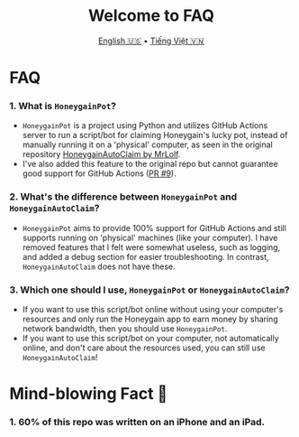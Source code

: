 <h1 align="center">Welcome to FAQ</h1>
<p align="center">
  <a href="FAQ.md">English 🇺🇸</a>
  •
  <a href="FAQ-vn.md">Tiếng Việt 🇻🇳</a>
</p>

# FAQ
### 1. What is `HoneygainPot`?
- `HoneygainPot` is a project using Python and utilizes GitHub Actions server to run a script/bot for claiming Honeygain's lucky pot, instead of manually running it on a 'physical' computer, as seen in the original repository [HoneygainAutoClaim by MrLolf](https://github.com/MrLoLf/HoneygainAutoClaim).
- I've also added this feature to the original repo but cannot guarantee good support for GitHub Actions ([PR #9](https://github.com/MrLoLf/HoneygainAutoClaim/pull/9)).

### 2. What's the difference between `HoneygainPot` and `HoneygainAutoClaim`?
- `HoneygainPot` aims to provide 100% support for GitHub Actions and still supports running on 'physical' machines (like your computer). I have removed features that I felt were somewhat useless, such as logging, and added a debug section for easier troubleshooting. In contrast, `HoneygainAutoClaim` does not have these.

### 3. Which one should I use, `HoneygainPot` or `HoneygainAutoClaim`?
- If you want to use this script/bot online without using your computer's resources and only run the Honeygain app to earn money by sharing network bandwidth, then you should use `HoneygainPot`.
- If you want to use this script/bot on your computer, not automatically online, and don't care about the resources used, you can still use `HoneygainAutoClaim`!

# Mind-blowing Fact 🤯
### 1. 60% of this repo was written on an iPhone and an iPad.
